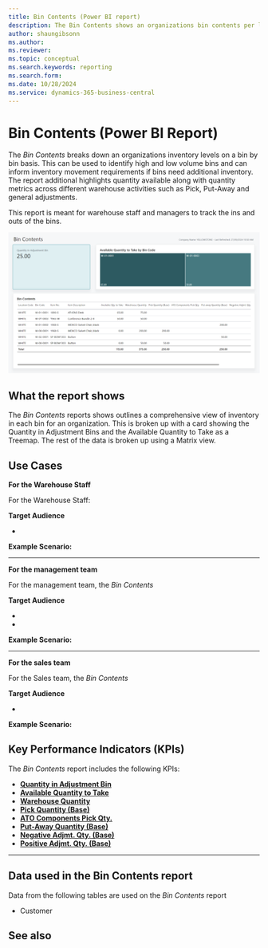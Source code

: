 ```yaml
---
title: Bin Contents (Power BI report)
description: The Bin Contents shows an organizations bin contents per location.
author: shaungibsonn
ms.author: 
ms.reviewer: 
ms.topic: conceptual
ms.search.keywords: reporting
ms.search.form: 
ms.date: 10/28/2024
ms.service: dynamics-365-business-central
---
```


# Bin Contents (Power BI Report)

The _Bin Contents_ breaks down an organizations inventory levels on a bin by bin basis. This can be used to identify high and low volume bins and can inform inventory movement requirements if bins need additional inventory. The report additional highlights quantity available along with quantity metrics across different warehouse activities such as Pick, Put-Away and general adjustments.

This report is meant for warehouse staff and managers to track the ins and outs of the bins.

![Bin Contents](/business-central/media/inventory/bin-contents.png "Bin Contents - Screenshot")

## What the report shows

The *Bin Contents* reports shows outlines a comprehensive view of inventory in each bin for an organization. This is broken up with a card showing the Quantity in Adjustment Bins and the Available Quantity to Take as a Treemap. The rest of the data is broken up using a Matrix view.

## Use Cases

**For the Warehouse Staff**

For the Warehouse Staff:

**Target Audience**

- 

**Example Scenario:** 

---

**For the management team**

For the management team, the *Bin Contents*

**Target Audience**

- 
- 

**Example Scenario:** 

---

**For the sales team**

For the Sales team, the *Bin Contents*  

**Target Audience**

- 

**Example Scenario:** 

## Key Performance Indicators (KPIs)

The _Bin Contents_ report includes the following KPIs:

- [**Quantity in Adjustment Bin**](#TODO)
- [**Available Quantity to Take**](#TODO)
- [**Warehouse Quantity**](#TODO)
- [**Pick Quantity (Base)**](#TODO)
- [**ATO Components Pick Qty.**](#TODO)
- [**Put-Away Quantity (Base)**](#TODO)
- [**Negative Adjmt. Qty. (Base)**](#TODO)
- [**Positive Adjmt. Qty. (Base)**](#TODO)



---
## Data used in the Bin Contents report

Data from the following tables are used on the *Bin Contents* report
- Customer


## See also